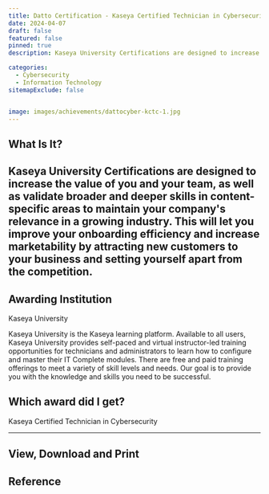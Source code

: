 ```yaml
---
title: Datto Certification - Kaseya Certified Technician in Cybersecurity
date: 2024-04-07
draft: false
featured: false
pinned: true
description: Kaseya University Certifications are designed to increase the value of you and your team, as well as validate broader and deeper skills in content-specific areas to maintain your company's relevance in a growing industry. This will let you improve your onboarding efficiency and increase marketability by attracting new customers to your business and setting yourself apart from the competition.

categories:
  - Cybersecurity
  - Information Technology
sitemapExclude: false


image: images/achievements/dattocyber-kctc-1.jpg
---
```


## What Is It?

Kaseya University Certifications are designed to increase the value of you and your team, as well as validate broader and deeper skills in content-specific areas to maintain your company's relevance in a growing industry. This will let you improve your onboarding efficiency and increase marketability by attracting new customers to your business and setting yourself apart from the competition.
---

## Awarding Institution

Kaseya University

Kaseya University is the Kaseya learning platform. Available to all users, Kaseya University provides self-paced and virtual instructor-led training opportunities for technicians and administrators to learn how to configure and master their IT Complete modules. There are free and paid training offerings to meet a variety of skill levels and needs. Our goal is to provide you with the knowledge and skills you need to be successful.

## Which award did I get?

Kaseya Certified Technician in Cybersecurity

<hr>

## View, Download and Print


## Reference